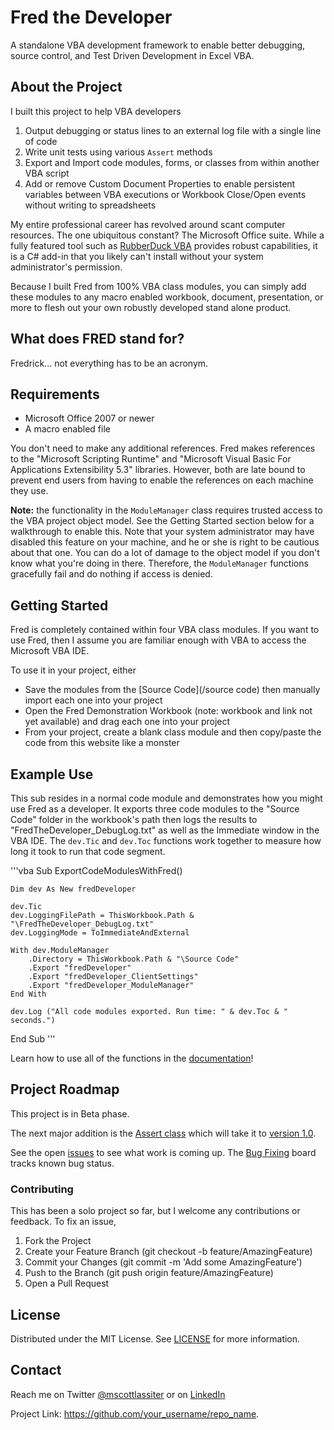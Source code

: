# Fred the Developer
A standalone VBA development framework to enable better debugging, source control, and Test Driven Development in Excel VBA.

## About the Project

I built this project to help VBA developers

1) Output debugging or status lines to an external log file with a single line of code
2) Write unit tests using various `Assert` methods
3) Export and Import code modules, forms, or classes from within another VBA script
4) Add or remove Custom Document Properties to enable persistent variables between VBA executions or Workbook Close/Open events without writing to spreadsheets

My entire professional career has revolved around scant computer resources. The one ubiquitous constant? The Microsoft Office suite. While a fully featured tool such as [RubberDuck VBA](https://rubberduckvba.com/) provides robust capabilities, it is a C# add-in that you likely can't install without your system administrator's permission. 

Because I built Fred from 100% VBA class modules, you can simply add these modules to any macro enabled workbook, document, presentation, or more to flesh out your own robustly developed stand alone product.


## What does FRED stand for?
Fredrick... not everything has to be an acronym.


## Requirements

- Microsoft Office 2007 or newer
- A macro enabled file

You don't need to make any additional references. Fred makes references to the "Microsoft Scripting Runtime" and "Microsoft Visual Basic For Applications Extensibility 5.3" libraries. However, both are late bound to prevent end users from having to enable the references on each machine they use.

**Note:** the functionality in the `ModuleManager` class requires trusted access to the VBA project object model. See the Getting Started section below for a walkthrough to enable this. Note that your system administrator may have disabled this feature on your machine, and he or she is right to be cautious about that one. You can do a lot of damage to the object model if you don't know what you're doing in there. Therefore, the `ModuleManager` functions gracefully fail and do nothing if access is denied.


## Getting Started

Fred is completely contained within four VBA class modules. If you want to use Fred, then I assume you are familiar enough with VBA to access the Microsoft VBA IDE.

To use it in your project, either

- Save the modules from the [Source Code](/source code) then manually import each one into your project
- Open the Fred Demonstration Workbook (note: workbook and link not yet available) and drag each one into your project
- From your project, create a blank class module and then copy/paste the code from this website like a monster


## Example Use

This sub resides in a normal code module and demonstrates how you might use Fred as a developer. It exports three code modules to the "Source Code" folder in the workbook's path then logs the results to "FredTheDeveloper_DebugLog.txt" as well as the Immediate window in the VBA IDE. The `dev.Tic` and `dev.Toc` functions work together to measure how long it took to run that code segment.

'''vba
Sub ExportCodeModulesWithFred()

    Dim dev As New fredDeveloper
    
    dev.Tic
    dev.LoggingFilePath = ThisWorkbook.Path & "\FredTheDeveloper_DebugLog.txt"
    dev.LoggingMode = ToImmediateAndExternal
    
    With dev.ModuleManager
        .Directory = ThisWorkbook.Path & "\Source Code"
        .Export "fredDeveloper"
        .Export "fredDeveloper_ClientSettings"
        .Export "fredDeveloper_ModuleManager"
    End With
    
    dev.Log ("All code modules exported. Run time: " & dev.Toc & " seconds.")
    
End Sub
'''

Learn how to use all of the functions in the [documentation](/Documentation/ReferenceGuide.md)!


## Project Roadmap

This project is in Beta phase. 

The next major addition is the [Assert class](/projects/1) which will take it to [version 1.0](/milestone/1).

See the open [issues](/issues) to see what work is coming up. The [Bug Fixing](/projects/2) board tracks known bug status.


### Contributing

This has been a solo project so far, but I welcome any contributions or feedback. To fix an issue,

1. Fork the Project
2. Create your Feature Branch (git checkout -b feature/AmazingFeature)
3. Commit your Changes (git commit -m 'Add some AmazingFeature')
4. Push to the Branch (git push origin feature/AmazingFeature)
5. Open a Pull Request


## License

Distributed under the MIT License. See [LICENSE](/blob/main/LICENSE) for more information.


## Contact

Reach me on Twitter [@mscottlassiter](https://twitter.com/MScottLassiter) or on [LinkedIn](https://www.linkedin.com/in/mscottlassiter/)

Project Link: https://github.com/your_username/repo_name.
